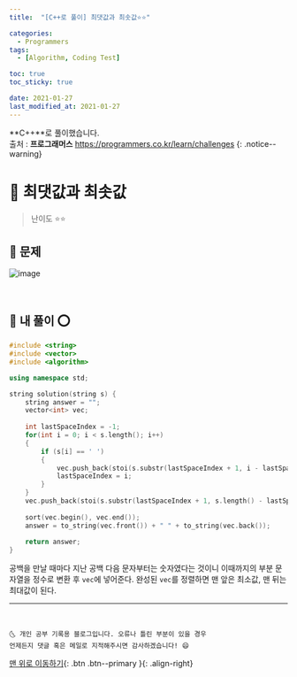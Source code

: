```yaml
---
title:  "[C++로 풀이] 최댓값과 최솟값⭐⭐" 

categories:
  - Programmers
tags:
  - [Algorithm, Coding Test]

toc: true
toc_sticky: true

date: 2021-01-27
last_modified_at: 2021-01-27
---
```

**C++**로 풀이했습니다.  
출처 : **프로그래머스** <https://programmers.co.kr/learn/challenges>
{: .notice--warning}

# 📌 최댓값과 최솟값

> 난이도 ⭐⭐

## 🚀 문제

![image](https://user-images.githubusercontent.com/42318591/105984092-000fb380-60dd-11eb-9b4b-be175358c541.png)


<br>

## 🚀 내 풀이 ⭕

```cpp
#include <string>
#include <vector>
#include <algorithm>

using namespace std;

string solution(string s) {
    string answer = "";
    vector<int> vec;
    
    int lastSpaceIndex = -1;
    for(int i = 0; i < s.length(); i++)
    {
        if (s[i] == ' ')
        {
            vec.push_back(stoi(s.substr(lastSpaceIndex + 1, i - lastSpaceIndex - 1)));
            lastSpaceIndex = i;
        }
    }
    vec.push_back(stoi(s.substr(lastSpaceIndex + 1, s.length() - lastSpaceIndex - 1)));
    
    sort(vec.begin(), vec.end());
    answer = to_string(vec.front()) + " " + to_string(vec.back());
    
    return answer;
}
```

공백을 만날 때마다 지난 공백 다음 문자부터는 숫자였다는 것이니 이때까지의 부분 문자열을 정수로 변환 후 `vec`에 넣어준다. 완성된 `vec`를 정렬하면 맨 앞은 최소값, 맨 뒤는 최대값이 된다.

***
<br>

    🌜 개인 공부 기록용 블로그입니다. 오류나 틀린 부분이 있을 경우 
    언제든지 댓글 혹은 메일로 지적해주시면 감사하겠습니다! 😄

[맨 위로 이동하기](#){: .btn .btn--primary }{: .align-right}